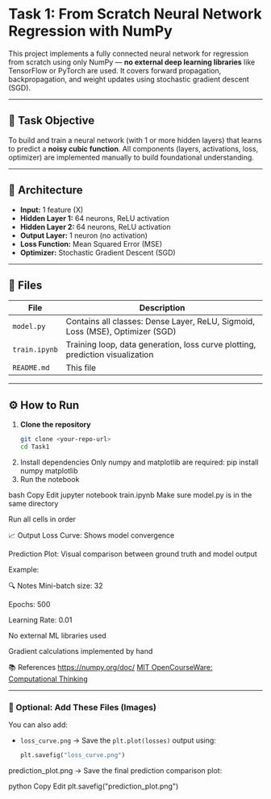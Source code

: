 # Task 1: From Scratch Neural Network Regression with NumPy

This project implements a fully connected neural network for regression from scratch using only NumPy — **no external deep learning libraries** like TensorFlow or PyTorch are used. It covers forward propagation, backpropagation, and weight updates using stochastic gradient descent (SGD).

---

## 📌 Task Objective

To build and train a neural network (with 1 or more hidden layers) that learns to predict a **noisy cubic function**. All components (layers, activations, loss, optimizer) are implemented manually to build foundational understanding.

---

## 🧠 Architecture

- **Input:** 1 feature (X)
- **Hidden Layer 1:** 64 neurons, ReLU activation
- **Hidden Layer 2:** 64 neurons, ReLU activation
- **Output Layer:** 1 neuron (no activation)
- **Loss Function:** Mean Squared Error (MSE)
- **Optimizer:** Stochastic Gradient Descent (SGD)

---

## 📁 Files

| File | Description |
|------|-------------|
| `model.py` | Contains all classes: Dense Layer, ReLU, Sigmoid, Loss (MSE), Optimizer (SGD) |
| `train.ipynb` | Training loop, data generation, loss curve plotting, prediction visualization |
| `README.md` | This file |

---

## ⚙️ How to Run

1. **Clone the repository**
   ```bash
   git clone <your-repo-url>
   cd Task1

2. Install dependencies
Only numpy and matplotlib are required:
pip install numpy matplotlib
3. Run the notebook

bash
Copy
Edit
jupyter notebook train.ipynb
Make sure model.py is in the same directory

Run all cells in order

📈 Output
Loss Curve: Shows model convergence

Prediction Plot: Visual comparison between ground truth and model output

Example:



🔍 Notes
Mini-batch size: 32

Epochs: 500

Learning Rate: 0.01

No external ML libraries used

Gradient calculations implemented by hand

📚 References
https://numpy.org/doc/
[MIT OpenCourseWare: Computational Thinking](https://ocw.mit.edu/courses/6-0002-introduction-to-computational-thinking-and-data-science-fall-2016/)


---

### 📂 Optional: Add These Files (Images)

You can also add:
- `loss_curve.png` → Save the `plt.plot(losses)` output using:
  ```python
  plt.savefig("loss_curve.png")

prediction_plot.png → Save the final prediction comparison plot:

python
Copy
Edit
plt.savefig("prediction_plot.png")